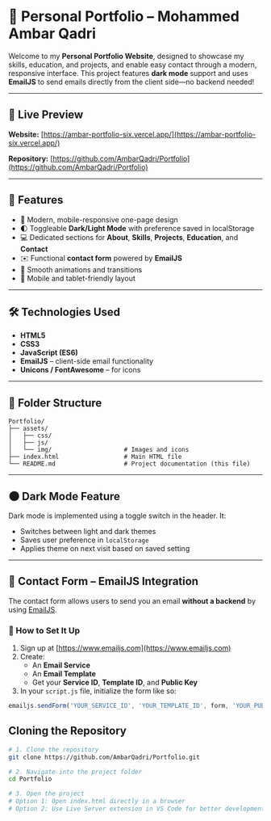# 💼 Personal Portfolio – Mohammed Ambar Qadri

Welcome to my **Personal Portfolio Website**, designed to showcase my skills, education, and projects, and enable easy contact through a modern, responsive interface. This project features **dark mode** support and uses **EmailJS** to send emails directly from the client side—no backend needed!

---

## 🔗 Live Preview

**Website:** [https://ambar-portfolio-six.vercel.app/](https://ambar-portfolio-six.vercel.app/)

**Repository:** [https://github.com/AmbarQadri/Portfolio](https://github.com/AmbarQadri/Portfolio)

---

## 🚀 Features

- 🎯 Modern, mobile-responsive one-page design
- 🌓 Toggleable **Dark/Light Mode** with preference saved in localStorage
- 💻 Dedicated sections for **About**, **Skills**, **Projects**, **Education**, and **Contact**
- ✉️ Functional **contact form** powered by **EmailJS**
- 🎨 Smooth animations and transitions
- 📱 Mobile and tablet-friendly layout

---

## 🛠️ Technologies Used

- **HTML5**
- **CSS3**
- **JavaScript (ES6)**
- **EmailJS** – client-side email functionality
- **Unicons / FontAwesome** – for icons

---

## 📁 Folder Structure

```
Portfolio/
├── assets/
│   ├── css/
│   ├── js/
│   └── img/                    # Images and icons
├── index.html                  # Main HTML file
└── README.md                   # Project documentation (this file)
```


---

## 🌑 Dark Mode Feature

Dark mode is implemented using a toggle switch in the header. It:

- Switches between light and dark themes
- Saves user preference in `localStorage`
- Applies theme on next visit based on saved setting

---

## 📧 Contact Form – EmailJS Integration

The contact form allows users to send you an email **without a backend** by using [EmailJS](https://www.emailjs.com/).

### 🔧 How to Set It Up

1. Sign up at [https://www.emailjs.com](https://www.emailjs.com)
2. Create:
   - An **Email Service**
   - An **Email Template**
   - Get your **Service ID**, **Template ID**, and **Public Key**
3. In your `script.js` file, initialize the form like so:

```javascript
emailjs.sendForm('YOUR_SERVICE_ID', 'YOUR_TEMPLATE_ID', form, 'YOUR_PUBLIC_KEY');
```

## Cloning the Repository
```bash
# 1. Clone the repository
git clone https://github.com/AmbarQadri/Portfolio.git

# 2. Navigate into the project folder
cd Portfolio

# 3. Open the project
# Option 1: Open index.html directly in a browser
# Option 2: Use Live Server extension in VS Code for better development experience
```

